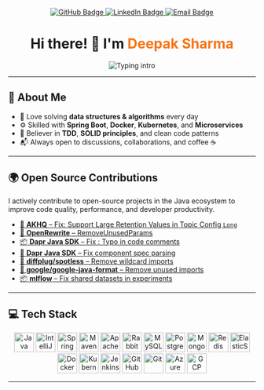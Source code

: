 <!-- PROFILE BADGES -->
<p align="center">
  <a href="https://github.com/iddeepak">
    <img src="https://img.shields.io/badge/GitHub-iddeepak-181717?style=for-the-badge&logo=github" alt="GitHub Badge"/>
  </a>
  <a href="https://linkedin.com/in/deepak-sharma-8aa93015b">
    <img src="https://img.shields.io/badge/LinkedIn-Deepak%20Sharma-0A66C2?style=for-the-badge&logo=linkedin&logoColor=white" alt="LinkedIn Badge"/>
  </a>
  <a href="mailto:sdeepaksharma15@gmail.com">
    <img src="https://img.shields.io/badge/Email-sdeepaksharma15@gmail.com-D14836?style=for-the-badge&logo=gmail&logoColor=white" alt="Email Badge"/>
  </a>
</p>

<h1 align="center">Hi there! 👋 I'm <span style="color:#f97316;">Deepak Sharma</span></h1>

<p align="center">
  <img src="https://readme-typing-svg.demolab.com?font=Fira+Code&weight=500&pause=1000&color=16F7E4&center=true&vCenter=true&width=500&lines=Java+Developer+%7C+System+Design+Nerd;Clean+Code+Evangelist+%7C+DSA+Daily;Open+Source+Contributor+%7C+Backend+Builder" alt="Typing intro" />
</p>

---

## 🧠 About Me

- 🧩 Love solving **data structures & algorithms** every day  
- ⚙️ Skilled with **Spring Boot**, **Docker**, **Kubernetes**, and **Microservices**  
- 🧪 Believer in **TDD**, **SOLID principles**, and clean code patterns  
- 📬 Always open to discussions, collaborations, and coffee ☕

---

## 🌍 Open Source Contributions

<p align="left">
  I actively contribute to open-source projects in the Java ecosystem to improve code quality, performance, and developer productivity.
</p>

<ul>
  <li>
    <a href="https://github.com/tchiotludo/akhq/pull/2249" target="_blank">
      🔧 <strong>AKHQ</strong> – Fix: Support Large Retention Values in Topic Config <code>Long</code>
    </a>
  </li>
  <li>
    <a href="https://github.com/openrewrite/rewrite-static-analysis/pull/560" target="_blank">
      🧹 <strong>OpenRewrite</strong> – RemoveUnusedParams
    </a>
  </li>
  <li>
    <a href="https://github.com/dapr/java-sdk/pull/1381" target="_blank">
      📦 <strong>Dapr Java SDK</strong> – Fix : Typo in code comments
    </a>
  </li>
  <li>
    <a href="https://github.com/dapr/java-sdk/pull/1370" target="_blank">
      🧪 <strong>Dapr Java SDK</strong> – Fix component spec parsing
    </a>
  </li>
    <li>
    <a href="https://github.com/diffplug/spotless/pull/2517" target="_blank">
      🔧 <strong>diffplug/spotless</strong> – Remove wildcard imports
    </a>
  </li>
      <li>
    <a href="https://github.com/google/google-java-format/pull/1266" target="_blank">
      🧹 <strong>google/google-java-format</strong> – Remove unused imports
    </a>
  </li>
   <li>
    <a href="https://github.com/mlflow/mlflow/pull/16580" target="_blank">
      📦 <strong>mlflow</strong> – Fix shared datasets in experiments
    </a>
  </li>
</ul>

---

## 💻 Tech Stack

<p align="center">
  <img src="https://cdn.jsdelivr.net/gh/devicons/devicon/icons/java/java-original.svg" title="Java" width="40" height="40"/>
  <img src="https://cdn.jsdelivr.net/gh/devicons/devicon/icons/intellij/intellij-original.svg" title="IntelliJ IDEA" width="40" height="40"/>
  <img src="https://cdn.jsdelivr.net/gh/devicons/devicon/icons/spring/spring-original.svg" title="Spring Framework" width="40" height="40"/>
  <img src="https://cdn.jsdelivr.net/gh/devicons/devicon/icons/maven/maven-original.svg" title="Maven" width="40" height="40"/>
  <img src="https://cdn.jsdelivr.net/gh/devicons/devicon/icons/apachekafka/apachekafka-original.svg" title="Apache Kafka" width="40" height="40"/>
  <img src="https://www.vectorlogo.zone/logos/rabbitmq/rabbitmq-icon.svg" title="RabbitMQ" width="40" height="40"/>
  <img src="https://cdn.jsdelivr.net/gh/devicons/devicon/icons/mysql/mysql-original.svg" title="MySQL" width="40" height="40"/>
  <img src="https://cdn.jsdelivr.net/gh/devicons/devicon/icons/postgresql/postgresql-original.svg" title="PostgreSQL" width="40" height="40"/>
  <img src="https://cdn.jsdelivr.net/gh/devicons/devicon/icons/mongodb/mongodb-original.svg" title="MongoDB" width="40" height="40"/>
  <img src="https://cdn.jsdelivr.net/gh/devicons/devicon/icons/redis/redis-original.svg" title="Redis" width="40" height="40"/>
  <img src="https://www.vectorlogo.zone/logos/elastic/elastic-icon.svg" title="ElasticSearch" width="40" height="40"/>
  <img src="https://cdn.jsdelivr.net/gh/devicons/devicon/icons/docker/docker-original.svg" title="Docker" width="40" height="40"/>
  <img src="https://cdn.jsdelivr.net/gh/devicons/devicon/icons/kubernetes/kubernetes-plain.svg" title="Kubernetes" width="40" height="40"/>
  <img src="https://www.vectorlogo.zone/logos/jenkins/jenkins-icon.svg" title="Jenkins" width="40" height="40"/>
  <img src="https://cdn.jsdelivr.net/gh/devicons/devicon/icons/github/github-original.svg" title="GitHub" width="40" height="40"/>
  <img src="https://cdn.jsdelivr.net/gh/devicons/devicon/icons/git/git-original.svg" title="Git" width="40" height="40"/>
  <img src="https://cdn.jsdelivr.net/gh/devicons/devicon/icons/azure/azure-original.svg" title="Azure" width="40" height="40"/>
  <img src="https://cdn.jsdelivr.net/gh/devicons/devicon/icons/googlecloud/googlecloud-original.svg" title="GCP" width="40" height="40"/>
</p>

---

